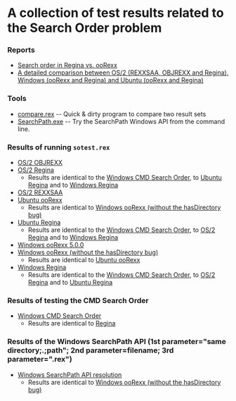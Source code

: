 # A collection of test results related to the Search Order problem

### Reports

* [Search order in Regina vs. ooRexx](Regina-vs-ooRexx.md)
* [A detailed comparison between OS/2 (REXXSAA, OBJREXX and Regina), Windows (ooRexx and Regina) and Ubuntu (ooRexx and Regina)](OS2(REXXSAA,OBJREXX,Regina),Windows(ooRexx,Regina),Ubuntu(ooRexx,Regina).md)

### Tools

* [compare.rex](compare.rex) -- Quick & dirty program to compare two result sets
* [SearchPath.exe](SearchPath.exe) -- Try the SearchPath Windows API from the command line.

### Results of running `sotest.rex`

* [OS/2 OBJREXX](os2.objrexx.results.txt)
* [OS/2 Regina](os2.regina.results.txt)
    * Results are identical to the [Windows CMD Search Order](windows.cmd.results.txt), to [Ubuntu Regina](ubuntu.regina.results.txt) and to [Windows Regina](windows.regina.results.txt)
* [OS/2 REXXSAA](os2.rexxsaa.results.txt)
* [Ubuntu ooRexx](ubuntu.oorexx.results.txt)
    * Results are identical to [Windows ooRexx (without the hasDirectory bug)](windows.oorexx-5.1.0-beta-r12651.results.rex)
* [Ubuntu Regina](ubuntu.regina.results.txt)
    * Results are identical to the [Windows CMD Search Order](windows.cmd.results.txt), to [OS/2 Regina](os2.regina.results.txt) and to [Windows Regina](windows.regina.results.txt)
* [Windows ooRexx 5.0.0](windows.oorexx-5.0.0.results.txt)
* [Windows ooRexx (without the hasDirectory bug)](windows.oorexx-5.1.0-beta-r12651.results.rex)
    * Results are identical to [Ubuntu ooRexx](ubuntu.oorexx.results.txt)
* [Windows Regina](windows.regina.results.txt)
    * Results are identical to the [Windows CMD Search Order](windows.cmd.results.txt), to [OS/2 Regina](os2.regina.results.txt) and to [Ubuntu Regina](ubuntu.regina.results.txt)

### Results of testing the CMD Search Order

* [Windows CMD Search Order](windows.cmd.results.txt)
    * Results are identical to [Regina](windows.regina.results.txt)

### Results of the Windows SearchPath API (1st parameter="same directory;.;path"; 2nd parameter=filename; 3rd parameter=".rex")

* [Windows SearchPath API resolution](windows.SearchPath.results.txt) 
    * Results are identical to [Windows ooRexx (without the hasDirectory bug)](windows.oorexx-5.1.0-beta-r12651.results.rex)

